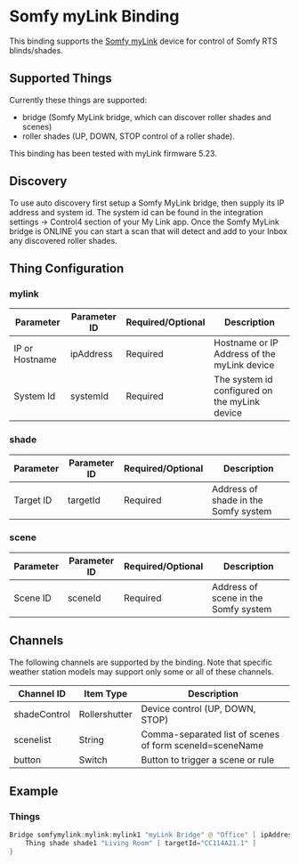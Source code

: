 # Somfy myLink Binding

This binding supports the [Somfy myLink](https://www.somfysystems.com/en-us/products/1811403/mylink-) device for control of Somfy RTS blinds/shades.

## Supported Things

Currently these things are supported:

- bridge (Somfy MyLink bridge, which can discover roller shades and scenes)
- roller shades (UP, DOWN, STOP control of a roller shade).

This binding has been tested with myLink firmware 5.23.

## Discovery

To use auto discovery first setup a Somfy MyLink bridge, then supply its IP address and system id.
The system id can be found in the integration settings -> Control4 section of your My Link app.
Once the Somfy MyLink bridge is ONLINE you can start a scan that will detect and add to your Inbox any discovered roller shades.

## Thing Configuration

### mylink

|   Parameter    | Parameter ID | Required/Optional |                  Description                  |
|----------------|--------------|-------------------|-----------------------------------------------|
| IP or Hostname | ipAddress    | Required          | Hostname or IP Address of the myLink device   |
| System Id      | systemId     | Required          | The system id configured on the myLink device |

### shade

| Parameter | Parameter ID | Required/Optional |             Description              |
|-----------|--------------|-------------------|--------------------------------------|
| Target ID | targetId     | Required          | Address of shade in the Somfy system |

### scene

| Parameter | Parameter ID | Required/Optional |             Description              |
|-----------|--------------|-------------------|--------------------------------------|
| Scene ID  | sceneId      | Required          | Address of scene in the Somfy system |

## Channels

The following channels are supported by the binding. Note that specific weather station models may support only some or all of these channels.

|  Channel ID  |   Item Type   |                       Description                        |
|--------------|---------------|----------------------------------------------------------|
| shadeControl | Rollershutter | Device control (UP, DOWN, STOP)                          |
| scenelist    | String        | Comma-separated list of scenes of form sceneId=sceneName |
| button       | Switch        | Button to trigger a scene or rule                        |

## Example

### Things

```java
Bridge somfymylink:mylink:mylink1 "myLink Bridge" @ "Office" [ ipAddress="192.168.1.1", systemId="mysystemidhere" ] {
    Thing shade shade1 "Living Room" [ targetId="CC114A21.1" ]
}
```

